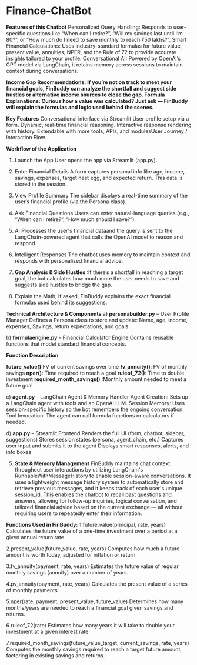 # Finance-ChatBot

**Features of this Chatbot**
Personalized Query Handling: Responds to user-specific questions like “When can I retire?”, “Will my savings last until I’m 80?”, or “How much do I need to save monthly to reach ₹50 lakhs?”.
Smart Financial Calculations: Uses industry-standard formulas for future value, present value, annuities, NPER, and the Rule of 72 to provide accurate insights tailored to your profile.
Conversational AI: Powered by OpenAI’s GPT model via LangChain, it retains memory across sessions to maintain context during conversations.

**Income Gap Recommendations: If you’re not on track to meet your financial goals, FinBuddy can analyze the shortfall and suggest side hustles or alternative income sources to close the gap.
Formula Explanations: Curious how a value was calculated? Just ask — FinBuddy will explain the formulas and logic used behind the scenes.**

**Key Features**
Conversational interface via Streamlit
User profile setup via a form.
Dynamic, real-time financial reasoning.
Interactive response rendering with history.
Extendable with more tools, APIs, and modulesUser Journey / Interaction Flow.

**Workflow of the Application**
1. Launch the App	User opens the app via Streamlit (app.py).
2. Enter Financial Details	A form captures personal info like age, income, savings, expenses, target nest egg, and expected return. This data is stored in the session.
3. View Profile Summary	The sidebar displays a real-time summary of the user’s financial profile (via the Persona class).
4. Ask Financial Questions	Users can enter natural-language queries (e.g., “When can I retire?”, “How much should I save?”)
5. AI Processes the user's financial dataand the query is sent to the LangChain-powered agent that calls the OpenAI model to reason and respond.
6. Intelligent Responses	The chatbot uses memory to maintain context and responds with personalized financial advice.
7. **Gap Analysis & Side Hustles** :If there’s a shortfall in reaching a target goal, the bot calculates how much more the user needs to save and suggests side hustles to bridge the gap.
   
9. Explain the Math, If asked, FinBuddy explains the exact financial formulas used behind its suggestions.

**Technical Architecture & Components**
a) **personabuilder.py** – User Profile Manager
Defines a Persona class to store and update:
Name, age, income, expenses, Savings, return expectations, and goals

b) **formulaengine.py** – Financial Calculator Engine
Contains reusable functions that model standard financial concepts.

**Function	Description**

**future_value()**:FV of current savings over time
**fv_annuity()**: FV of monthly savings
**nper()**: Time required to reach a goal
**ruleof_72()**: Time to double investment
**required_month_savings()** :Monthly amount needed to meet a future goal

c) **agent.py** – LangChain Agent & Memory Handler
Agent Creation: Sets up a LangChain agent with tools and an OpenAI LLM.
Session Memory: Uses session-specific history so the bot remembers the ongoing conversation.
Tool Invocation: The agent can call formula functions or calculators if needed.

d) **app.py** – Streamlit Frontend
Renders the full UI (form, chatbot, sidebar, suggestions)
Stores session states (persona, agent_chain, etc.)
Captures user input and submits it to the agent
Displays smart responses, alerts, and info boxes

5. **State & Memory Management**
FinBuddy maintains chat context throughout user interactions by utilizing LangChain's RunnableWithMessageHistory to enable session-aware conversations. It uses a lightweight message history system to automatically store and retrieve previous messages, and it keeps track of each user's unique session_id. This enables the chatbot to recall past questions and answers, allowing for follow-up inquiries, logical conversation, and tailored financial advice based on the current exchange — all without requiring users to repeatedly enter their information.

**Functions Used in FinBuddy:**
1.future_value(principal, rate, years)
Calculates the future value of a one-time investment over a period at a given annual return rate.

2.present_value(future_value, rate, years)
Computes how much a future amount is worth today, adjusted for inflation or return.

3.fv_annuity(payment, rate, years)
Estimates the future value of regular monthly savings (annuity) over a number of years.

4.pv_annuity(payment, rate, years)
Calculates the present value of a series of monthly payments.

5.nper(rate, payment, present_value, future_value)
Determines how many months/years are needed to reach a financial goal given savings and returns.

6.ruleof_72(rate)
Estimates how many years it will take to double your investment at a given interest rate.

7.required_month_savings(future_value_target, current_savings, rate, years)
Computes the monthly savings required to reach a target future amount, factoring in existing savings and returns.


